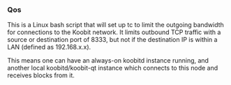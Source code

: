 ### Qos ###

This is a Linux bash script that will set up tc to limit the outgoing bandwidth for connections to the Koobit network. It limits outbound TCP traffic with a source or destination port of 8333, but not if the destination IP is within a LAN (defined as 192.168.x.x).

This means one can have an always-on koobitd instance running, and another local koobitd/koobit-qt instance which connects to this node and receives blocks from it.
